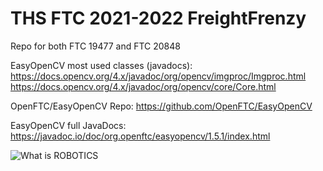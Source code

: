 # THS FTC 2021-2022 FreightFrenzy
Repo for both FTC 19477 and FTC 20848

EasyOpenCV most used classes (javadocs): 
  https://docs.opencv.org/4.x/javadoc/org/opencv/imgproc/Imgproc.html
  https://docs.opencv.org/4.x/javadoc/org/opencv/core/Core.html
  
OpenFTC/EasyOpenCV Repo: https://github.com/OpenFTC/EasyOpenCV

EasyOpenCV full JavaDocs: https://javadoc.io/doc/org.openftc/easyopencv/1.5.1/index.html
  
![What is ROBOTICS](https://user-images.githubusercontent.com/95108448/207766293-40f76a78-41aa-4d9e-8763-646415f1e546.jpg)

